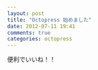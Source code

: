 ```yaml
---
layout: post
title: "Octopress 始めました"
date: 2012-07-11 19:41
comments: true
categories: octopress
---
```

便利でいいね！！